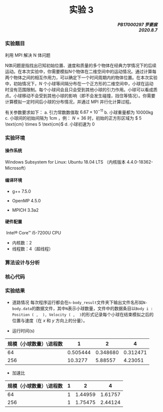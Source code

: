 # <center>实验 3</center>

##### <p align="right">PB17000297 罗晏宸</br>2020.8.7</p>

### 实验题目

利用 MPI 解决 N 体问题

N体问题是指找出已知初始位置、速度和质量的多个物体在经典力学情况下的后续运动。在本次实验中，你需要模拟N个物体在二维空间中的运动情况。通过计算每两个物体之间的相互作用力，可以确定下一个时间周期内的物体位置。在本次实验中，初始情况下，$N$ 个小球等间隔分布在一个正方形的二维空间中，小球在运动时没有范围限制。每个小球间会且只会受到其他小球的引力作用。小球可以看成质点。小球移动不会受到其他小球的影响（即不会发生碰撞，挡住等情况）。你需要计算模拟一定时间后小球的分布情况，并通过 MPI 并行化计算过程。

有关参数要求如下：
a. 引力常数数值取 $6.67 \times 10^{-11}$
b. 小球重量都为 $10000 \text{kg}$
c. 小球间的初始间隔为 $1 \text{cm}$ ，例： $N = 36$ 时，初始的正方形区域为 $ 5 \text{cm} \times 5 \text{cm}$
d. 小球初速为 $0$

### 实验环境

#### 操作系统

Windows Subsystem for Linux: Ubuntu 18.04 LTS （内核版本 4.4.0-18362-Microsoft）

#### 编译环境

- g++ 7.5.0

- OpenMP 4.5.0

- MPICH 3.3a2

#### 硬件配置

​	Intel&reg;  Core&trade;  i5-7200U CPU

- 内核数：2
- 线程数：4（超线程）

### 算法设计与分析

### 核心代码

### 实验结果

-  道路情况
每次程序运行都会在`n-body_result`文件夹下输出文件名形如`N-body.data`的数据文件，其中`N`表示小球数量，文件中的数据条目以`Body i : Position ( ,  ), Velocity ( ,  )`的形式记录每个小球在结束模拟之后的位置与速度（在 $x$ 和 $y$ 方向上的分量）。

-  运行时间(s)

| 规模（小球数量）\进程数 | 1           | 2           | 4           |
| :---------- | ----------- | ----------- | ----------- |
| 64      | 0.505444  | 0.348680  | 0.312471 |
| 256      |  10.3277 | 5.88557 | 4.23051 |

- 加速比

| 规模（小球数量）\进程数 | 1           | 2           | 4           |
| :---------- | ----------- | ----------- | ----------- |
| 64        | 1  |1.44959 | 1.61757 |
| 256       | 1 | 1.75475 | 2.44124 |
